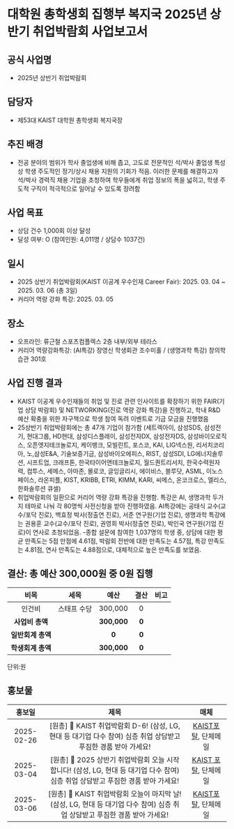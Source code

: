 대학원 총학생회 집행부 복지국 2025년 상반기 취업박람회 사업보고서
===

## 공식 사업명
- 2025년 상반기 취업박람회

## 담당자
- 제53대 KAIST 대학원 총학생회 복지국장

## 추진 배경
- 전공 분야의 범위가 학사 졸업생에 비해 좁고, 고도로 전문적인 석/박사 졸업생 특성상 학생 주도적인 정기/상시 채용 지원의 기회가 적음. 이러한 문제를 해결하고자 석/박사 경력직 채용 기업을 초청하여 학우들에게 취업 정보의 폭을 넓히고, 학생 주도적 구직이 적극적으로 일어날 수 있도록 장려함

## 사업 목표
- 상담 건수 1,000회 이상 달성
- 달성 여부: O (참여인원: 4,011명 / 상담수 1037건)

## 일시
- 2025 상반기 취업박람회(KAIST 이공계 우수인재 Career Fair): 2025. 03. 04 ~ 2025. 03. 06 (총 3일)
- 커리어 역량 강화 특강: 2025. 03. 05

## 장소
- 오프라인: 류근철 스포츠컴플렉스 2층 내부/외부 테라스
- 커리어 역량강화특강: (AI특강) 장영신 학생회관 조수미홀 / (생명과학 특강) 창의학습관 301호

## 사업 진행 결과

- KAIST 이공계 우수인재들의 취업 및 진로 관련 인사이트를 확장하기 위한 FAIR(기업 상담 박람회) 및 NETWORKING(진로 역량 강화 특강)을 진행하고, 학내 R&D 예산 확충을 위한 자구책으로 학생 참여 독려 이벤트로 기금 모금을 진행했음
- 25상반기 취업박람회에는 총 47개 기업이 참가함 (세트렉아이, 삼성SDS, 삼성전기, 현대그룹, HD현대, 삼성디스플레이, 삼성전자DX, 삼성전자DS, 삼성바이오로직스, 오픈엣지테크놀로지, 케이뱅크, 모빌린트, 포스코, KAI, LIG넥스원, 리서치코리아, 노,삼성E&A, 기술보증기금, 삼성바이오에피스, RIST, 삼성SDI, LG에너지솔루션, 시프트업, 크래프톤, 한국타이어앤테크놀로지, 월드퀀트리서치, 한국수력원자력, 컴투스, 세메스, 아마존, 몰로코, 글잉글리시, 에이비스, 블루닷, ASML, 이노스페이스, 라온피플, KIST, KRIBB, ETRI, KIMM, KARI, 씨메스, 온코크로스, 엘리스, 한화솔루션 큐셀)
- 취업박람회의 일환으로 커리어 역량 강화 특강을 진행함. 특강은 AI, 생명과학 두가지 테마로 나눠 각 80명씩 사전신청을 받아 진행하였음. AI특강에는 공태식 교수(교수/포닥 진로), 백효정 박사(정출연 진로), 서준 연구원(기업 진로), 생명과학 특강에는 권용훈 교수(교수/포닥 진로), 권영희 박사(정출연 진로), 박인국 연구원(기업 진로)이 연사로 초청되었음.
-종합 설문에 참여한 1,037명의 학생 중, 상담에 대한 평균 만족도는 5점 만점에 4.61점, 박람회 전반에 대한 만족도는 4.57점, 특강 만족도는 4.81점, 연사 만족도는 4.88점으로, 대체적으로 높은 만족도를 보였음.

## 결산: 총 예산 300,000원 중 0원 집행

|**비목**|**세목**|**예산**|**결산**|**비고**|
|:--:|:--:|:--:|:--:|:--:|
|인건비|스태프 수당|300,000|0||
|**사업비 총액**||**300,000**|**0**||
|**일반회계 총액**||**0**|**0**||
|**학생회계 총액**||**300,000**|**0**||

단위:원

## 홍보물

|**홍보일**|**제목**|**매체**|
|:--:|:--:|:--:|
|2025-02-26|[원총] 🔎 KAIST 취업박람회 D-6! (삼성, LG, 현대 등 대기업 다수 참여) 심층 취업 상담받고 푸짐한 경품 받아 가세요!|[KAIST포탈](https://gsa.kaist.ac.kr/notice/262312?\_filter=search\&search\_target=title\_content\&search\_keyword=%EC%B7%A8%EC%97%85%EB%B0%95%EB%9E%8C%ED%9A%8C), 단체메일|
|2025-03-04|[원총] 🔎 2025 상반기 취업박람회 오늘 시작합니다! (삼성, LG, 현대 등 대기업 다수 참여) 심층 취업 상담받고 푸짐한 경품 받아 가세요!|[KAIST 포탈](https://gsa.kaist.ac.kr/notice/262510?\_filter=search\&search\_target=title\_content\&search\_keyword=%EC%B7%A8%EC%97%85%EB%B0%95%EB%9E%8C%ED%9A%8C), 단체메일|
|2025-03-06|[원총] 🔎 KAIST 취업박람회 오늘이 마지막 날! (삼성, LG, 현대 등 대기업 다수 참여) 심층 취업 상담받고 푸짐한 경품 받아 가세요!|[KAIST포탈](https://gsa.kaist.ac.kr/notice/262610?\_filter=search\&search\_target=title\_content\&search\_keyword=%EC%B7%A8%EC%97%85%EB%B0%95%EB%9E%8C%ED%9A%8C), 단체메일|




